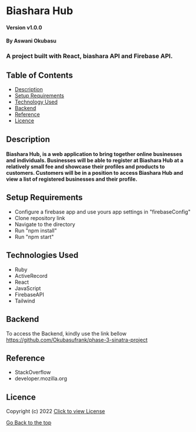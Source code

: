 # Biashara Hub

#### Version v1.0.0
#### By Aswani Okubasu
### A project built with React, biashara API and Firebase API.

## Table of Contents

+ [Description](#description)
+ [Setup Requirements](#setup-requirements)
+ [Technology Used](#technology-used)
+ [Backend](#Backend)
+ [Reference](#reference)
+ [Licence](#licence)

## Description
#### Biashara Hub, is a web application to bring together online businesses and individuals. Businesses will be able to register at Biashara Hub at a relatively small fee and showcase their profiles and products to customers. Customers will be in a position to access Biashara Hub and view a list of registered businesses and their profile.

## Setup Requirements
* Configure a firebase app and use yours app settings in "firebaseConfig"
* Clone repository link
* Navigate to the directory
* Run "npm install"
* Run "npm start"
## Technologies Used
* Ruby
* ActiveRecord
* React
* JavaScript
* FirebaseAPI
* Tailwind

## Backend
To access the Backend, kindly use the link bellow
https://github.com/Okubasufrank/phase-3-sinatra-project

## Reference
* StackOverflow
* developer.mozilla.org

## Licence

Copyright (c) 2022 [Click to view License](LICENSE)

[Go Back to the top](#description)